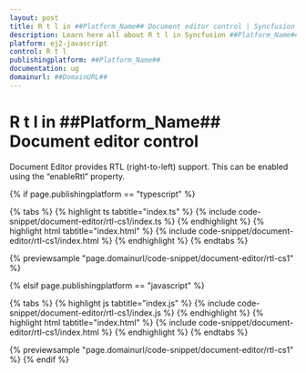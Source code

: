 ```yaml
---
layout: post
title: R t l in ##Platform_Name## Document editor control | Syncfusion
description: Learn here all about R t l in Syncfusion ##Platform_Name## Document editor control of Syncfusion Essential JS 2 and more.
platform: ej2-javascript
control: R t l 
publishingplatform: ##Platform_Name##
documentation: ug
domainurl: ##DomainURL##
---
```


# R t l in ##Platform_Name## Document editor control

Document Editor provides RTL (right-to-left) support. This can be enabled using the “enableRtl” property.

{% if page.publishingplatform == "typescript" %}

 {% tabs %}
{% highlight ts tabtitle="index.ts" %}
{% include code-snippet/document-editor/rtl-cs1/index.ts %}
{% endhighlight %}
{% highlight html tabtitle="index.html" %}
{% include code-snippet/document-editor/rtl-cs1/index.html %}
{% endhighlight %}
{% endtabs %}
        
{% previewsample "page.domainurl/code-snippet/document-editor/rtl-cs1" %}

{% elsif page.publishingplatform == "javascript" %}

{% tabs %}
{% highlight js tabtitle="index.js" %}
{% include code-snippet/document-editor/rtl-cs1/index.js %}
{% endhighlight %}
{% highlight html tabtitle="index.html" %}
{% include code-snippet/document-editor/rtl-cs1/index.html %}
{% endhighlight %}
{% endtabs %}

{% previewsample "page.domainurl/code-snippet/document-editor/rtl-cs1" %}
{% endif %}